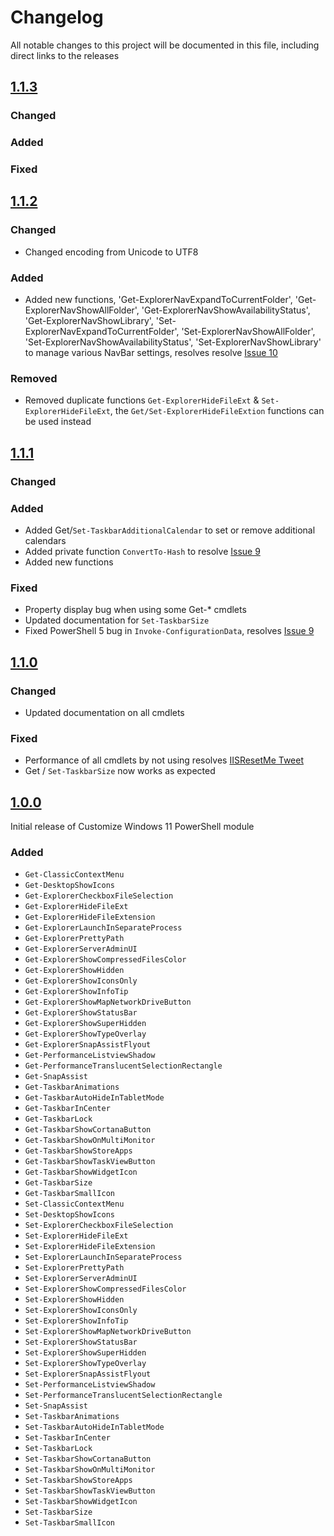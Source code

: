 # Changelog

All notable changes to this project will be documented in this file, including direct links to the releases

## [1.1.3](https://github.com/jaapbrasser/CustomizeWindows11/releases/tag/1.1.3)

### Changed

### Added

### Fixed

## [1.1.2](https://github.com/jaapbrasser/CustomizeWindows11/releases/tag/1.1.2)

### Changed

* Changed encoding from Unicode to UTF8

### Added

* Added new functions, 'Get-ExplorerNavExpandToCurrentFolder', 'Get-ExplorerNavShowAllFolder', 'Get-ExplorerNavShowAvailabilityStatus', 'Get-ExplorerNavShowLibrary', 'Set-ExplorerNavExpandToCurrentFolder', 'Set-ExplorerNavShowAllFolder', 'Set-ExplorerNavShowAvailabilityStatus', 'Set-ExplorerNavShowLibrary' to manage various NavBar settings, resolves resolve [Issue 10](https://github.com/jaapbrasser/CustomizeWindows11/issues/10)

### Removed

* Removed duplicate functions `Get-ExplorerHideFileExt` & `Set-ExplorerHideFileExt`, the `Get/Set-ExplorerHideFileExtion` functions can be used instead

## [1.1.1](https://github.com/jaapbrasser/CustomizeWindows11/releases/tag/1.1.1)

### Changed

### Added

* Added Get/`Set-TaskbarAdditionalCalendar` to set or remove additional calendars
* Added private function `ConvertTo-Hash` to resolve [Issue 9](https://github.com/jaapbrasser/CustomizeWindows11/issues/9)
* Added new functions

### Fixed

* Property display bug when using some Get-* cmdlets
* Updated documentation for `Set-TaskbarSize`
* Fixed PowerShell 5 bug in `Invoke-ConfigurationData`, resolves [Issue 9](https://github.com/jaapbrasser/CustomizeWindows11/issues/9)

## [1.1.0](https://github.com/jaapbrasser/CustomizeWindows11/releases/tag/1.1.0)

### Changed

* Updated documentation on all cmdlets

### Fixed

* Performance of all cmdlets by not using resolves [IISResetMe Tweet](https://twitter.com/IISResetMe/status/1445733947560841218?s=20)
* Get / `Set-TaskbarSize` now works as expected

## [1.0.0](https://github.com/jaapbrasser/CustomizeWindows11/releases/tag/1.0.0)

Initial release of Customize Windows 11 PowerShell module

### Added

* `Get-ClassicContextMenu`
* `Get-DesktopShowIcons`
* `Get-ExplorerCheckboxFileSelection`
* `Get-ExplorerHideFileExt`
* `Get-ExplorerHideFileExtension`
* `Get-ExplorerLaunchInSeparateProcess`
* `Get-ExplorerPrettyPath`
* `Get-ExplorerServerAdminUI`
* `Get-ExplorerShowCompressedFilesColor`
* `Get-ExplorerShowHidden`
* `Get-ExplorerShowIconsOnly`
* `Get-ExplorerShowInfoTip`
* `Get-ExplorerShowMapNetworkDriveButton`
* `Get-ExplorerShowStatusBar`
* `Get-ExplorerShowSuperHidden`
* `Get-ExplorerShowTypeOverlay`
* `Get-ExplorerSnapAssistFlyout`
* `Get-PerformanceListviewShadow`
* `Get-PerformanceTranslucentSelectionRectangle`
* `Get-SnapAssist`
* `Get-TaskbarAnimations`
* `Get-TaskbarAutoHideInTabletMode`
* `Get-TaskbarInCenter`
* `Get-TaskbarLock`
* `Get-TaskbarShowCortanaButton`
* `Get-TaskbarShowOnMultiMonitor`
* `Get-TaskbarShowStoreApps`
* `Get-TaskbarShowTaskViewButton`
* `Get-TaskbarShowWidgetIcon`
* `Get-TaskbarSize`
* `Get-TaskbarSmallIcon`
* `Set-ClassicContextMenu`
* `Set-DesktopShowIcons`
* `Set-ExplorerCheckboxFileSelection`
* `Set-ExplorerHideFileExt`
* `Set-ExplorerHideFileExtension`
* `Set-ExplorerLaunchInSeparateProcess`
* `Set-ExplorerPrettyPath`
* `Set-ExplorerServerAdminUI`
* `Set-ExplorerShowCompressedFilesColor`
* `Set-ExplorerShowHidden`
* `Set-ExplorerShowIconsOnly`
* `Set-ExplorerShowInfoTip`
* `Set-ExplorerShowMapNetworkDriveButton`
* `Set-ExplorerShowStatusBar`
* `Set-ExplorerShowSuperHidden`
* `Set-ExplorerShowTypeOverlay`
* `Set-ExplorerSnapAssistFlyout`
* `Set-PerformanceListviewShadow`
* `Set-PerformanceTranslucentSelectionRectangle`
* `Set-SnapAssist`
* `Set-TaskbarAnimations`
* `Set-TaskbarAutoHideInTabletMode`
* `Set-TaskbarInCenter`
* `Set-TaskbarLock`
* `Set-TaskbarShowCortanaButton`
* `Set-TaskbarShowOnMultiMonitor`
* `Set-TaskbarShowStoreApps`
* `Set-TaskbarShowTaskViewButton`
* `Set-TaskbarShowWidgetIcon`
* `Set-TaskbarSize`
* `Set-TaskbarSmallIcon`